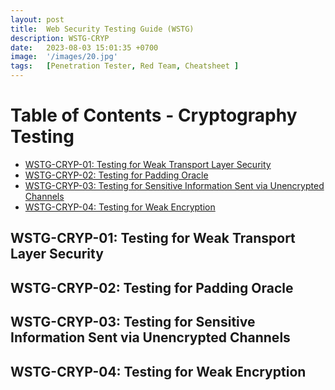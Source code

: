```yaml
---
layout: post
title:  Web Security Testing Guide (WSTG)
description: WSTG-CRYP
date:   2023-08-03 15:01:35 +0700
image:  '/images/20.jpg'
tags:   [Penetration Tester, Red Team, Cheatsheet ]
---
```


# Table of Contents - Cryptography Testing

- [WSTG-CRYP-01: Testing for Weak Transport Layer Security](#wstg-cryp-01-testing-for-weak-transport-layer-security)
- [WSTG-CRYP-02: Testing for Padding Oracle](#wstg-cryp-02-testing-for-padding-oracle)
- [WSTG-CRYP-03: Testing for Sensitive Information Sent via Unencrypted Channels](#wstg-cryp-03-testing-for-sensitive-information-sent-via-unencrypted-channels)
- [WSTG-CRYP-04: Testing for Weak Encryption](#wstg-cryp-04-testing-for-weak-encryption)

## WSTG-CRYP-01: Testing for Weak Transport Layer Security <a id="wstg-cryp-01-testing-for-weak-transport-layer-security"></a>

<!-- Your content for WSTG-CRYP-01: Testing for Weak Transport Layer Security goes here -->

## WSTG-CRYP-02: Testing for Padding Oracle <a id="wstg-cryp-02-testing-for-padding-oracle"></a>

<!-- Your content for WSTG-CRYP-02: Testing for Padding Oracle goes here -->

## WSTG-CRYP-03: Testing for Sensitive Information Sent via Unencrypted Channels <a id="wstg-cryp-03-testing-for-sensitive-information-sent-via-unencrypted-channels"></a>

<!-- Your content for WSTG-CRYP-03: Testing for Sensitive Information Sent via Unencrypted Channels goes here -->

## WSTG-CRYP-04: Testing for Weak Encryption <a id="wstg-cryp-04-testing-for-weak-encryption"></a>

<!-- Your content for WSTG-CRYP-04: Testing for Weak Encryption goes here -->
